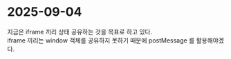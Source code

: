 # 2025-09-04

지금은 iframe 끼리 상태 공유하는 것을 목표로 하고 있다.<br>
iframe 끼리는 window 객체를 공유하지 못하기 때문에 postMessage 를 활용해야겠다.